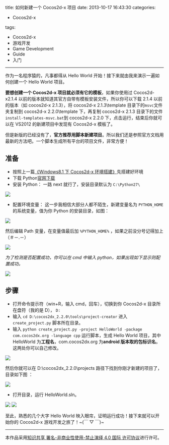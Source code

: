 title: 如何新建一个 Cocos2d-x 项目
date: 2013-10-17 16:43:30
categories:

- Cocos2d-x

tags:

- Cocos2d-x
- 游戏开发
- Game Development
- Guide
- 入门

---

作为一名程序猿的，凡事都得从 Hello World 开始！接下来就由我来演示一遍如何创建一个 Hello World 项目。

**要想创建一个 Cocos2d-x 项目就必须有它的模板**，如果你使用过 Cocos2d-x2.1.4 以前的版本就知道其官方自带有模板安装文件，所以你可以下载 2.1.4 以前的版本（如 cocos2d-x 2.1.3），将 cocos2d-x 2.1.3\template 目录下的`msvc`文件夹复制到 cocos2d-x 2.2.0\template 下，再复制 cocos2d-x 2.1.3 目录下的文件`install-templates-msvc.bat`到 cocos2d-x 2.2.0 下，点击运行，结束后你就可以在 VS2012 的新建项目中发现有 Cocos2d-x 模板了。

但是新版的已经没有了，**官方推荐用脚本新建项目**。所以我们还是参照官方文档用最新的方法吧。一个脚本生成所有平台的项目文件，非常方便！

## **准备**

- 按照上一篇[《Windows8.1 下 Cocos2d-x 环境搭建》](http://www.geekplux.com/2013/10/16/Windows8.1下Cocos2d-x环境搭建/)先搭建好环境
- 下载 Python[官网下载](http://www.python.org/download/)
- 安装 Python：
  一路 next 就行了，安装目录默认为 `C:\Python27\`

![](https://geekpluxblog.oss-cn-hongkong.aliyuncs.com/cocos2dx/20131017155948.jpg)

<!-- more -->

- 配置环境变量：
  这一步我相信大部分人都不陌生，新建变量名为 `PYTHON_HOME` 的系统变量，值为你 Python 的安装目录，如图：

![](https://geekpluxblog.oss-cn-hongkong.aliyuncs.com/cocos2dx/20131017160806.jpg)

然后编辑 Path 变量，在变量值最后加 `%PYTHON_HOME%` ，如果之前没分号记得加上（＃－.－）

![](https://geekpluxblog.oss-cn-hongkong.aliyuncs.com/cocos2dx/20131017161151.jpg)

_为了检测是否配置成功，你可以在 cmd 中输入 python，如果出现如下显示则配置成功。_

![](https://geekpluxblog.oss-cn-hongkong.aliyuncs.com/cocos2dx/20131017161225.jpg)

## **步骤**

- 打开命令提示符（win+R，输入 cmd，回车），切换到你 Cocos2d-x 目录所在盘符（我的是 D）， `D:`
- 输入 `cd D:\cocos2dx_2.2.0\tools\project-creator` 进入 `create_project.py` 脚本所在目录。
- 输入 `python create_project.py -project HelloWorld -package com.cocos2dx.org -language cpp` 运行脚本，生成 Hello World 项目，其中 HelloWorld 为**工程名**，com.cocos2dx.org 为**android 版本取的包标识名**。这两处你可以自己修改。

![](https://geekpluxblog.oss-cn-hongkong.aliyuncs.com/cocos2dx/20131017161406.jpg)

然后你就可以在 D:\cocos2dx_2.2.0\projects 路径下找到你刚才新建的项目了，目录如下图 ：

![](https://geekpluxblog.oss-cn-hongkong.aliyuncs.com/cocos2dx/20131017161456.jpg)

- 打开目录，运行 HelloWorld.sln。

![](https://geekpluxblog.oss-cn-hongkong.aliyuncs.com/cocos2dx/20131017161637.jpg)
![](https://geekpluxblog.oss-cn-hongkong.aliyuncs.com/cocos2dx/20131017161912.jpg)

至此，熟悉的几个大字 Hello World 映入眼帘，证明运行成功！接下来就可以开始你的 Cocos2d-x 游戏开发之旅了！~(￣ ▽ ￣)~

---

本作品采用[知识共享 署名-非商业性使用-禁止演绎 4.0 国际 许可协议](http://creativecommons.org/licenses/by-nc-nd/4.0/)进行许可。
